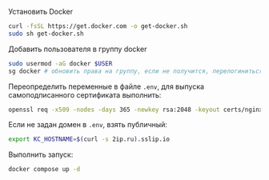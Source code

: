 Установить Docker
``` bash
curl -fsSL https://get.docker.com -o get-docker.sh  
sudo sh get-docker.sh
```

Добавить пользователя в группу docker
``` bash
sudo usermod -aG docker $USER
sg docker # обновить права на группу, если не получится, перелогиниться
```
Переопределить переменные в файле `.env`, для выпуска самоподписанного сертификата выполнить:  
``` bash
openssl req -x509 -nodes -days 365 -newkey rsa:2048 -keyout certs/nginx-selfsigned.key -out certs/nginx-selfsigned.crt
```

Если не задан домен в `.env`, взять публичный:
``` bash
export KC_HOSTNAME=$(curl -s 2ip.ru).sslip.io  
```

Выполнить запуск:
``` bash
docker compose up -d
```